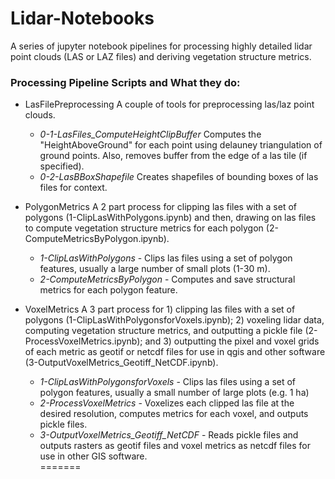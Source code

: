 # Lidar-Notebooks
A series of jupyter notebook pipelines for processing highly detailed lidar point clouds (LAS or LAZ files) and deriving vegetation structure metrics. 

### Processing Pipeline Scripts and What they do:

- LasFilePreprocessing
  A couple of tools for preprocessing las/laz point clouds.
    - *0-1-LasFiles_ComputeHeightClipBuffer* Computes the "HeightAboveGround" for each point using delauney triangulation of ground points. Also, removes buffer from the edge of a las tile (if specified). 
    - *0-2-LasBBoxShapefile* Creates shapefiles of bounding boxes of las files for context.
    
- PolygonMetrics
  A 2 part process for clipping las files with a set of polygons (1-ClipLasWithPolygons.ipynb) and then, drawing on las files to compute vegetation structure metrics for each polygon (2-ComputeMetricsByPolygon.ipynb). 
    - *1-ClipLasWithPolygons* - Clips las files using a set of polygon features, usually a large number of small plots (1-30 m).
    - *2-ComputeMetricsByPolygon* - Computes and save structural metrics for each polygon feature.
    
- VoxelMetrics
  A 3 part process for 1) clipping las files with a set of polygons (1-ClipLasWithPolygonsforVoxels.ipynb); 2) voxeling lidar data, computing vegetation structure metrics, and outputting a pickle file (2-ProcessVoxelMetrics.ipynb); and 3) outputting the pixel and voxel grids of each metric as geotif or netcdf files for use in qgis and other software (3-OutputVoxelMetrics_Geotiff_NetCDF.ipynb).
    - *1-ClipLasWithPolygonsforVoxels* - Clips las files using a set of polygon features, usually a small number of large plots (e.g. 1 ha)
    - *2-ProcessVoxelMetrics* - Voxelizes each clipped las file at the desired resolution, computes metrics for each voxel, and outputs pickle files.
    - *3-OutputVoxelMetrics_Geotiff_NetCDF* - Reads pickle files and outputs rasters as geotif files and voxel metrics as netcdf files for use in other GIS software.  
=======

